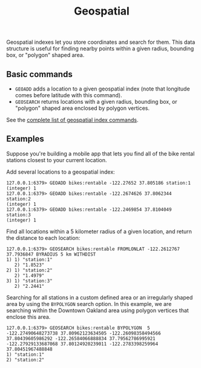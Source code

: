 ﻿---
title: "Geospatial"
description: >
    Introduction to the Valkey Geospatial data type
---

Geospatial indexes let you store coordinates and search for them.
This data structure is useful for finding nearby points within a given radius, bounding box, or "polygon" shaped area.

## Basic commands

* `GEOADD` adds a location to a given geospatial index (note that longitude comes before latitude with this command).
* `GEOSEARCH` returns locations with a given radius, bounding box, or "polygon" shaped area enclosed by polygon vertices.

See the [complete list of geospatial index commands](../commands/#geo).


## Examples

Suppose you're building a mobile app that lets you find all of the bike rental stations closest to your current location.

Add several locations to a geospatial index:
```
127.0.0.1:6379> GEOADD bikes:rentable -122.27652 37.805186 station:1
(integer) 1
127.0.0.1:6379> GEOADD bikes:rentable -122.2674626 37.8062344 station:2
(integer) 1
127.0.0.1:6379> GEOADD bikes:rentable -122.2469854 37.8104049 station:3
(integer) 1
```

Find all locations within a 5 kilometer radius of a given location, and return the distance to each location:
```
127.0.0.1:6379> GEOSEARCH bikes:rentable FROMLONLAT -122.2612767 37.7936847 BYRADIUS 5 km WITHDIST
1) 1) "station:1"
   2) "1.8523"
2) 1) "station:2"
   2) "1.4979"
3) 1) "station:3"
   2) "2.2441"
```

Searching for all stations in a custom defined area or an irregularly shaped area by using the `BYPOLYGON` search option.
In this example, we are searching within the Downtown Oakland area using polygon vertices that enclose this area.

```
127.0.0.1:6379> GEOSEARCH bikes:rentable BYPOLYGON  5 -122.27490648273738 37.80962123634505 -122.26098358494566 37.80439605986292 -122.26584066888834 37.79562786995921 -122.27929133687068 37.80124920239011 -122.2783398259964 37.80451967488848
1) "station:1"
2) "station:2"
```
